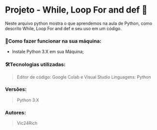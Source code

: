 # Projeto - While, Loop For and def 🚀

Neste arquivo python mostra o que aprendemos na aula de Python, como descrito While, Loop For and def e seu uso em um código.

### 🔌Como fazer funcionar na sua máquina:

- Instale Python 3.X em sua Máquina;

### 🛠️Tecnologias utilizadas:

> Editor de código: Google Colab e Visual Studio
Linguagens: Python
> 

### Versões:

> Python 3.X
> 

### Autores:

> Vic24Rich
>
